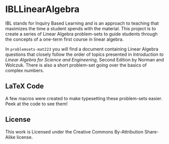 IBLLinearAlgebra
================

IBL stands for Inquiry Based Learning and is an approach
to teaching that maximizes the time a student spends with
the material.  This project is to create a series of 
Linear Algebra problem-sets to guide students through the
concepts of a one-term first course in linear algebra.

In `problemsets-mat223` you will find a document containing
Linear Algebra questions that closely follow the order
of topics presented in *Introduction to Linear Algebra for Science and Engineering*, Second Edition
by Norman and Wolczuk.  There is also a short problem-set going over
the basics of complex numbers.


LaTeX Code
----------

A few macros were created to make typesetting these problem-sets
easier.  Peek at the code to see them!


License
-------

This work is Licensed under the Creative Commons By-Attribution 
Share-Alike license.
